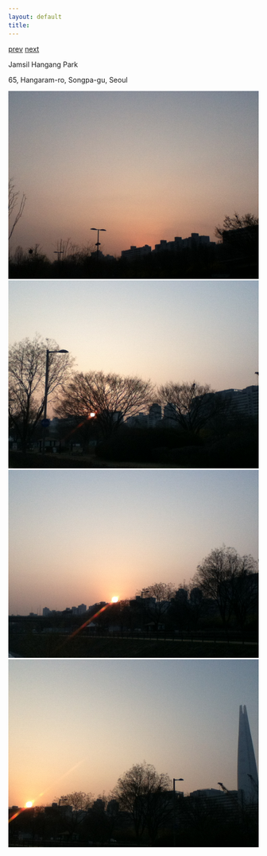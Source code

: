 ```yaml
---
layout: default
title: 
---
```


[prev](./march) [next](./may)

Jamsil Hangang Park

65, Hangaram-ro, Songpa-gu, Seoul

<img src="./data/4/1.jpeg" alt="">

<img src="./data/4/2.jpeg" alt="">

<img src="./data/4/3.jpeg" alt="">

<img src="./data/4/4.jpeg" alt="">

